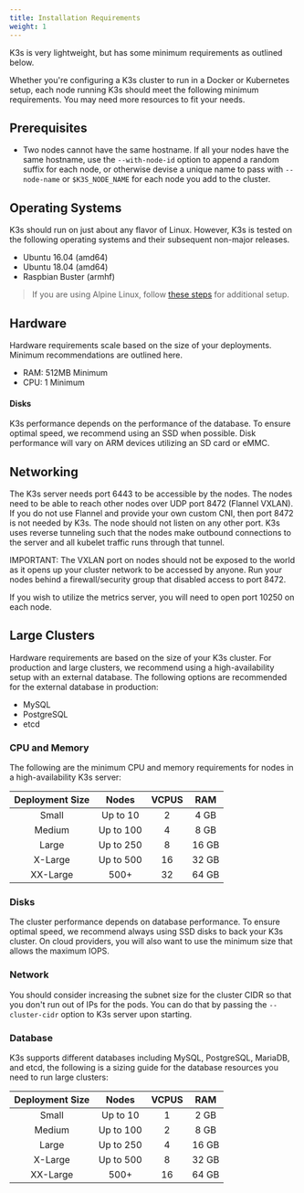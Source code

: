 ```yaml
---
title: Installation Requirements
weight: 1
---
```


K3s is very lightweight, but has some minimum requirements as outlined below.

Whether you're configuring a K3s cluster to run in a Docker or Kubernetes setup, each node running K3s should meet the following minimum requirements. You may need more resources to fit your needs.

## Prerequisites

*    Two nodes cannot have the same hostname. If all your nodes have the same hostname, use the `--with-node-id` option to append a random suffix for each node, or otherwise devise a unique name to pass with `--node-name` or `$K3S_NODE_NAME` for each node you add to the cluster.

## Operating Systems

K3s should run on just about any flavor of Linux. However, K3s is tested on the following operating systems and their subsequent non-major releases.

*    Ubuntu 16.04 (amd64)
*    Ubuntu 18.04 (amd64)
*    Raspbian Buster (armhf)

> If you are using Alpine Linux, follow [these steps]({{<baseurl>}}/k3s/latest/en/advanced/#additional-preparation-for-alpine-linux-setup) for additional setup.

## Hardware

Hardware requirements scale based on the size of your deployments. Minimum recommendations are outlined here.

*    RAM: 512MB Minimum
*    CPU: 1 Minimum

#### Disks

K3s performance depends on the performance of the database. To ensure optimal speed, we recommend using an SSD when possible. Disk performance will vary on ARM devices utilizing an SD card or eMMC.

## Networking

The K3s server needs port 6443 to be accessible by the nodes. The nodes need to be able to reach other nodes over UDP port 8472 (Flannel VXLAN). If you do not use Flannel and provide your own custom CNI, then port 8472 is not needed by K3s. The node should not listen on any other port. K3s uses reverse tunneling such that the nodes make outbound connections to the server and all kubelet traffic runs through that tunnel.

IMPORTANT: The VXLAN port on nodes should not be exposed to the world as it opens up your cluster network to be accessed by anyone. Run your nodes behind a firewall/security group that disabled access to port 8472.

If you wish to utilize the metrics server, you will need to open port 10250 on each node.

## Large Clusters

Hardware requirements are based on the size of your K3s cluster. For production and large clusters, we recommend using a high-availability setup with an external database. The following options are recommended for the external database in production:

- MySQL
- PostgreSQL
- etcd

### CPU and Memory

The following are the minimum CPU and memory requirements for nodes in a high-availability K3s server:

| Deployment Size |   Nodes   | VCPUS |  RAM  |
|:---------------:|:---------:|:-----:|:-----:|
|      Small      |  Up to 10 |   2   |  4 GB |
|      Medium     | Up to 100 |   4   |  8 GB |
|      Large      | Up to 250 |   8   | 16 GB |
|     X-Large     | Up to 500 |   16  | 32 GB |
|     XX-Large    |   500+    |   32  | 64 GB |

### Disks

The cluster performance depends on database performance. To ensure optimal speed, we recommend always using SSD disks to back your K3s cluster. On cloud providers, you will also want to use the minimum size that allows the maximum IOPS.

### Network

You should consider increasing the subnet size for the cluster CIDR so that you don't run out of IPs for the pods. You can do that by passing the `--cluster-cidr` option to K3s server upon starting.

### Database

K3s supports different databases including MySQL, PostgreSQL, MariaDB, and etcd, the following is a sizing guide for the database resources you need to run large clusters:

| Deployment Size |   Nodes   | VCPUS |  RAM  |
|:---------------:|:---------:|:-----:|:-----:|
|      Small      |  Up to 10 |   1   |  2 GB |
|      Medium     | Up to 100 |   2   |  8 GB |
|      Large      | Up to 250 |   4   | 16 GB |
|     X-Large     | Up to 500 |   8   | 32 GB |
|     XX-Large    |   500+    |   16  | 64 GB |

